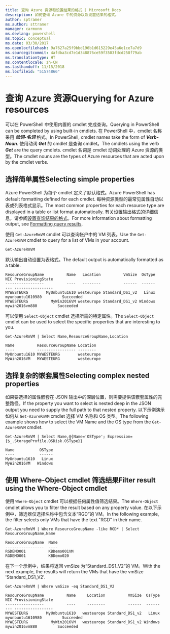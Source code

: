 ```yaml
---
title: 查询 Azure 资源和设置结果的格式 | Microsoft Docs
description: 如何查询 Azure 中的资源以及设置结果的格式。
author: sptramer
ms.author: sttramer
manager: carmonm
ms.devlang: powershell
ms.topic: conceptual
ms.date: 03/30/2017
ms.openlocfilehash: 9a7627a25f9bbd196b1d615229e45a6e1ce7a7d9
ms.sourcegitcommit: 4afdba3cd7e1d348876ce59f3503fdcd258f79ab
ms.translationtype: HT
ms.contentlocale: zh-CN
ms.lasthandoff: 11/15/2018
ms.locfileid: "51574866"
---
```

# <a name="querying-for-azure-resources"></a><span data-ttu-id="77343-103">查询 Azure 资源</span><span class="sxs-lookup"><span data-stu-id="77343-103">Querying for Azure resources</span></span>

<span data-ttu-id="77343-104">可以在 PowerShell 中使用内置的 cmdlet 完成查询。</span><span class="sxs-lookup"><span data-stu-id="77343-104">Querying in PowerShell can be completed by using built-in cmdlets.</span></span> <span data-ttu-id="77343-105">在 PowerShell 中，cmdlet 名称采用 **_动词-名词_** 格式。</span><span class="sxs-lookup"><span data-stu-id="77343-105">In PowerShell, cmdlet names take the form of **_Verb-Noun_**.</span></span> <span data-ttu-id="77343-106">使用动词 **_Get_** 的 cmdlet 是查询 cmdlet。</span><span class="sxs-lookup"><span data-stu-id="77343-106">The cmdlets using the verb **_Get_** are the query cmdlets.</span></span> <span data-ttu-id="77343-107">cmdlet 名词是 cmdlet 动词处理的 Azure 资源的类型。</span><span class="sxs-lookup"><span data-stu-id="77343-107">The cmdlet nouns are the types of Azure resources that are acted upon by the cmdlet verbs.</span></span>

## <a name="selecting-simple-properties"></a><span data-ttu-id="77343-108">选择简单属性</span><span class="sxs-lookup"><span data-stu-id="77343-108">Selecting simple properties</span></span>

<span data-ttu-id="77343-109">Azure PowerShell 为每个 cmdlet 定义了默认格式。</span><span class="sxs-lookup"><span data-stu-id="77343-109">Azure PowerShell has default formatting defined for each cmdlet.</span></span> <span data-ttu-id="77343-110">每种资源类型的最常见属性自动以表或列表格式显示。</span><span class="sxs-lookup"><span data-stu-id="77343-110">The most common properties for each resource type are displayed in a table or list format automatically.</span></span> <span data-ttu-id="77343-111">有关设置输出格式的详细信息，请参阅[设置查询结果的格式](formatting-output.md)。</span><span class="sxs-lookup"><span data-stu-id="77343-111">For more information about formatting output, see [Formatting query results](formatting-output.md).</span></span>

<span data-ttu-id="77343-112">使用 `Get-AzureRmVM` cmdlet 可以查询帐户中的 VM 列表。</span><span class="sxs-lookup"><span data-stu-id="77343-112">Use the `Get-AzureRmVM` cmdlet to query for a list of VMs in your account.</span></span>

```powershell-interactive
Get-AzureRmVM
```

<span data-ttu-id="77343-113">默认输出自动设置为表格式。</span><span class="sxs-lookup"><span data-stu-id="77343-113">The default output is automatically formatted as a table.</span></span>

```output
ResourceGroupName          Name   Location          VmSize  OsType              NIC ProvisioningState
-----------------          ----   --------          ------  ------              --- -----------------
MYWESTEURG        MyUnbuntu1610 westeurope Standard_DS1_v2   Linux myunbuntu1610980         Succeeded
MYWESTEURG          MyWin2016VM westeurope Standard_DS1_v2 Windows   mywin2016vm880         Succeeded
```

<span data-ttu-id="77343-114">可以使用 `Select-Object` cmdlet 选择所需的特定属性。</span><span class="sxs-lookup"><span data-stu-id="77343-114">The `Select-Object` cmdlet can be used to select the specific properties that are interesting to you.</span></span>

```powershell-interactive
Get-AzureRmVM | Select Name,ResourceGroupName,Location
```

```output
Name          ResourceGroupName Location
----          ----------------- --------
MyUnbuntu1610 MYWESTEURG        westeurope
MyWin2016VM   MYWESTEURG        westeurope
```

## <a name="selecting-complex-nested-properties"></a><span data-ttu-id="77343-115">选择复杂的嵌套属性</span><span class="sxs-lookup"><span data-stu-id="77343-115">Selecting complex nested properties</span></span>

<span data-ttu-id="77343-116">如果要选择的属性嵌套在 JSON 输出中的深层位置，则需要提供该嵌套属性的完整路径。</span><span class="sxs-lookup"><span data-stu-id="77343-116">If the property you want to select is nested deep in the JSON output you need to supply the full path to that nested property.</span></span> <span data-ttu-id="77343-117">以下示例演示如何从 `Get-AzureRmVM` cmdlet 选择 VM 名称和 OS 类型。</span><span class="sxs-lookup"><span data-stu-id="77343-117">The following example shows how to select the VM Name and the OS type from the `Get-AzureRmVM` cmdlet.</span></span>

```powershell-interactive
Get-AzureRmVM | Select Name,@{Name='OSType'; Expression={$_.StorageProfile.OSDisk.OSType}}
```

```output
Name           OSType
----           ------
MyUnbuntu1610   Linux
MyWin2016VM   Windows
```

## <a name="filter-result-using-the-where-object-cmdlet"></a><span data-ttu-id="77343-118">使用 Where-Object cmdlet 筛选结果</span><span class="sxs-lookup"><span data-stu-id="77343-118">Filter result using the Where-Object cmdlet</span></span>

<span data-ttu-id="77343-119">使用 `Where-Object` cmdlet 可以根据任何属性值筛选结果。</span><span class="sxs-lookup"><span data-stu-id="77343-119">The `Where-Object` cmdlet allows you to filter the result based on any property value.</span></span> <span data-ttu-id="77343-120">在以下示例中，筛选器仅选择名称中包含文本“RGD”的 VM。</span><span class="sxs-lookup"><span data-stu-id="77343-120">In the following example, the filter selects only VMs that have the text "RGD" in their name.</span></span>

```powershell-interactive
Get-AzureRmVM | Where ResourceGroupName -like RGD* | Select ResourceGroupName,Name
```

```output
ResourceGroupName  Name
-----------------  ----
RGDEMO001          KBDemo001VM
RGDEMO001          KBDemo020
```

<span data-ttu-id="77343-121">在下一个示例中，结果将返回 vmSize 为“Standard_DS1_V2”的 VM。</span><span class="sxs-lookup"><span data-stu-id="77343-121">With the next example, the results will return the VMs that have the vmSize 'Standard_DS1_V2'.</span></span>

```powershell-interactive
Get-AzureRmVM | Where vmSize -eq Standard_DS1_V2
```

```output
ResourceGroupName          Name     Location          VmSize  OsType              NIC ProvisioningState
-----------------          ----     --------          ------  ------              --- -----------------
MYWESTEURG        MyUnbuntu1610   westeurope Standard_DS1_v2   Linux myunbuntu1610980         Succeeded
MYWESTEURG          MyWin2016VM   westeurope Standard_DS1_v2 Windows   mywin2016vm880         Succeeded
```

